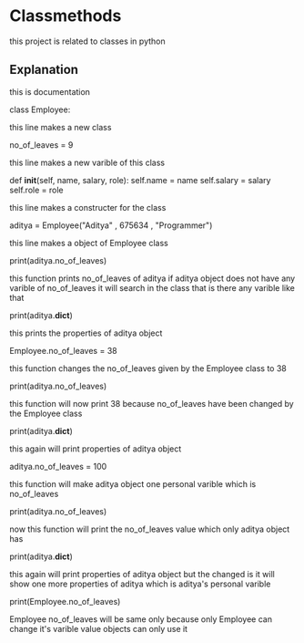 
# Classmethods
this project is related to classes in python


## Explanation 

this is documentation

class Employee:

this line makes a new class

no_of_leaves = 9

this line makes a new varible of this class

def __init__(self, name, salary, role):
        self.name = name 
        self.salary = salary
        self.role = role

this line makes a constructer for the class

aditya = Employee("Aditya" , 675634 , "Programmer")    

this line makes a object of Employee class

print(aditya.no_of_leaves)

this function prints no_of_leaves of aditya if aditya object does
not have any varible of no_of_leaves it will search in the class 
that is there any varible like that 

print(aditya.__dict__)

this prints the properties of aditya object

Employee.no_of_leaves = 38

this function changes the no_of_leaves given by the Employee class
to 38

print(aditya.no_of_leaves)

this function will now print 38 because no_of_leaves have been changed
by the Employee class

print(aditya.__dict__)

this again will print properties of aditya object

aditya.no_of_leaves = 100

this function will make aditya object one personal varible
which is no_of_leaves

print(aditya.no_of_leaves) 

now this function will print the no_of_leaves value which only aditya object has

print(aditya.__dict__)

this again will print properties of aditya object but the changed
is it will show one more properties of aditya which is aditya's personal varible

print(Employee.no_of_leaves)

Employee no_of_leaves will be same only because only Employee can change it's varible
value objects can only use it
